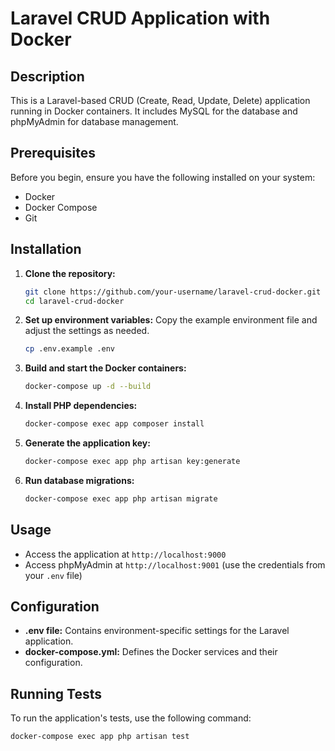 # Laravel CRUD Application with Docker

## Description
This is a Laravel-based CRUD (Create, Read, Update, Delete) application running in Docker containers. It includes MySQL for the database and phpMyAdmin for database management.

## Prerequisites
Before you begin, ensure you have the following installed on your system:
- Docker
- Docker Compose
- Git

## Installation

1. **Clone the repository:**
    ```sh
    git clone https://github.com/your-username/laravel-crud-docker.git
    cd laravel-crud-docker
    ```

2. **Set up environment variables:**
    Copy the example environment file and adjust the settings as needed.
    ```sh
    cp .env.example .env
    ```

3. **Build and start the Docker containers:**
    ```sh
    docker-compose up -d --build
    ```

4. **Install PHP dependencies:**
    ```sh
    docker-compose exec app composer install
    ```

5. **Generate the application key:**
    ```sh
    docker-compose exec app php artisan key:generate
    ```

6. **Run database migrations:**
    ```sh
    docker-compose exec app php artisan migrate
    ```

## Usage

- Access the application at `http://localhost:9000`
- Access phpMyAdmin at `http://localhost:9001` (use the credentials from your `.env` file)

## Configuration
- **.env file:** Contains environment-specific settings for the Laravel application.
- **docker-compose.yml:** Defines the Docker services and their configuration.

## Running Tests
To run the application's tests, use the following command:
```sh
docker-compose exec app php artisan test
